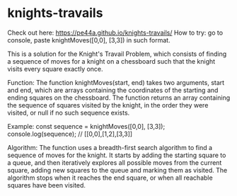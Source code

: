 # knights-travails

Check out here: https://pe44a.github.io/knights-travails/
How to try: go to console, paste knightMoves([0,0], [3,3]) in such format.

This is a solution for the Knight's Travail Problem, which consists of finding a sequence of moves for a knight on a chessboard such that the knight visits every square exactly once.

Function:
The function knightMoves(start, end) takes two arguments, start and end, which are arrays containing the coordinates of the starting and ending squares on the chessboard. The function returns an array containing the sequence of squares visited by the knight, in the order they were visited, or null if no such sequence exists.


Example:
const sequence = knightMoves([0,0], [3,3]);
console.log(sequence); // [[0,0],[1,2],[3,3]]


Algorithm:
The function uses a breadth-first search algorithm to find a sequence of moves for the knight. It starts by adding the starting square to a queue, and then iteratively explores all possible moves from the current square, adding new squares to the queue and marking them as visited. The algorithm stops when it reaches the end square, or when all reachable squares have been visited.
